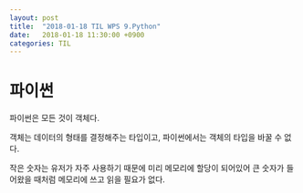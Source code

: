```yaml
---
layout: post
title:  "2018-01-18 TIL WPS 9.Python"
date:   2018-01-18 11:30:00 +0900
categories: TIL
---
```



# 파이썬

파이썬은 모든 것이 객체다.

객체는 데이터의 형태를 결정해주는 타입이고, 파이썬에서는 객체의 타입을 바꿀 수 없다.

작은 숫자는 유저가 자주 사용하기 때문에 미리 메모리에 할당이 되어있어 큰 숫자가 들어왔을 때처럼 메모리에 쓰고 읽을 필요가 없다.